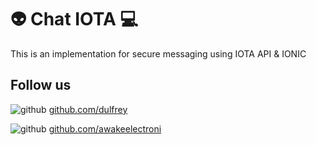 # :alien: Chat IOTA :computer:

This is an implementation for secure messaging using  IOTA API & IONIC  

## Follow us

![github](http://i.imgur.com/0o48UoR.png (github icon with padding))
[github.com/dulfrey](https://github.com/dulfrey/)

![github](http://i.imgur.com/0o48UoR.png (github icon with padding))
[github.com/awakeelectroni](https://github.com/awakeelectronik)

